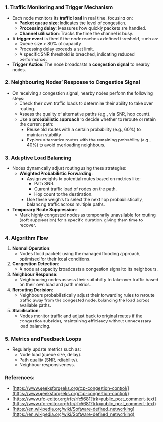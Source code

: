 ### 1. **Traffic Monitoring and Trigger Mechanism**

- Each node monitors its **traffic load** in real time, focusing on:
    - **Packet queue size**: Indicates the level of congestion.
    - **Processing delay**: Measures how quickly packets are handled.
    - **Channel utilisation**: Tracks the time the channel is busy.
- A **trigger event** is fired if the node reaches a defined threshold, such as:
    - Queue size > 80% of capacity.
    - Processing delay exceeds a set limit.
    - A specific SNR threshold is breached, indicating reduced performance.
- **Trigger Action**: The node broadcasts a **congestion signal** to nearby nodes.

### 2. **Neighbouring Nodes’ Response to Congestion Signal**

- On receiving a congestion signal, nearby nodes perform the following steps:
    - Check their own traffic loads to determine their ability to take over routing.
    - Assess the quality of alternative paths (e.g., via SNR, hop count).
    - Use a **probabilistic approach** to decide whether to reroute or retain the current path:
        - Reuse old routes with a certain probability (e.g., 60%) to maintain stability.
        - Explore alternative routes with the remaining probability (e.g., 40%) to avoid overloading neighbours.

### 3. **Adaptive Load Balancing**

- Nodes dynamically adjust routing using these strategies:
    - **Weighted Probabilistic Forwarding**:
        - Assign weights to potential routes based on metrics like:
            - Path SNR.
            - Current traffic load of nodes on the path.
            - Hop count to the destination.
        - Use these weights to select the next hop probabilistically, balancing traffic across multiple paths.
- **Temporary Route Suppression**:
    - Mark highly congested nodes as temporarily unavailable for routing (soft suppression) for a specific duration, giving them time to recover.

### 4. **Algorithm Flow**

1. **Normal Operation**:
    - Nodes flood packets using the managed flooding approach, optimised for their local conditions.
2. **Congestion Detection**:
    - A node at capacity broadcasts a congestion signal to its neighbours.
3. **Neighbour Response**:
    - Neighbouring nodes assess their suitability to take over traffic based on their own load and path metrics.
4. **Rerouting Decision**:
    - Neighbours probabilistically adjust their forwarding rules to reroute traffic away from the congested node, balancing the load across available paths.
5. **Stabilisation**:
    - Nodes monitor traffic and adjust back to original routes if the congestion subsides, maintaining efficiency without unnecessary load balancing.

### 5. **Metrics and Feedback Loops**

- Regularly update metrics such as:
    - Node load (queue size, delay).
    - Path quality (SNR, reliability).
    - Neighbour responsiveness.

### References:

- [https://www.geeksforgeeks.org/tcp-congestion-control/](https://www.geeksforgeeks.org/tcp-congestion-control/)
- [https://www.rfc-editor.org/rfc/rfc5681?trk=public_post_comment-text](https://www.rfc-editor.org/rfc/rfc5681?trk=public_post_comment-text)
- [https://en.wikipedia.org/wiki/Software-defined_networking](https://en.wikipedia.org/wiki/Software-defined_networking)